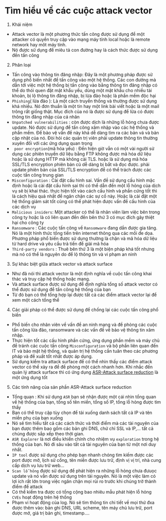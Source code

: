 # Tìm hiểu về các cuộc attack vector 
1. Khái niệm 
- Attack vector là một phương thức tấn công được sử dụng để một attacker có quyền truy cập vào mạng máy tính local hoặc là remote network hay môt máy tính. 
- Nó được sử dụng để miêu tả con đường hay là cách thức được sử dụng đến tấn công 

2. Phân loại 
- Tấn công vào thông tin đăng nhập: Đây là một phương pháp được sử dụng phổ biến nhất để tấn công vào một hệ thống. Các con đường mà dẫn tới việc một hệ thống bị tấn công vào bằng thông tin đăng nhập có thể do thói quen đặt mật khẩu yếu, dùng một mật khẩu cho nhiều tài khoản, bị lộ thông tin đăng nhập, bị lừa đảo hoặc là phần mềm độc hại 
- `Phishing`( lừa đảo ): Là một cách truyền thống và thường được sử dụng khá nhiều. Nó đơn thuần là một tin hay một link bài viết hoặc là một mail trông rất giống thật. Mục đích của nó là được sử dụng để lừa có được thông tin đăng nhập của cá nhân 
- `Unpatched vulnerabilities` : còn được dịch là những lỗ hỏng chưa được update. Nó được sử dụng để tấn công xâm nhập vào các hệ thống và phần mềm. Để bảo vệ vấn đề này khá dễ dàng tìm ra các bản vá và bản cập nhật của nó. Đòi hỏi các quản trị viên phải update thông tin thường xuyên đối với các ứng dụng quan trọng
- ` poor encryption`(mã hóa yếu) : Đến hiện giờ vẫn có một vài người sử dụng các phiên truyền dữ liệu bằng FTP không được mã hóa dữ liệu hoặc là sử dụng HTTP mà không cài TLS. hoặc là sử dụng mã hóa SSL/TLS encryption phiên bản cũ dễ dàng bị bắt và đọc được. phải update phiên bản của SSL/TLS encryption để có thể trách được các cuộc tấn công trung gian 
- `Misconfiguration` : Cài đặt cấu hình sai. Vấn đề sử dụng cấu hình mặc định hoặc là cài đặt cấu hình sai thì có thể dẫn đến một lỗ hỏng của dịch vụ sẽ bị khai thác. thực hiện tốt vào cách cấu hình và phần cứng tốt thì là cách hiệu quả nhất để ngăn chặn các sự cố này. Hoặc là cài đặt một hệ thống giám sát tốt cũng có thể phát hiện được vấn đề cấu hình của các dịch vụ 
- `Malicious insiders`: Một attacker có thể là nhân viên làm việc bên trong công ty hoặc là có liên quan đến đến bên thứ 3 có mục đích gây thiệt hại cho công ty
- `Ransomware` : Các cuộc tấn công về `Ransomware` đang dần được gia tăng. Nó là một hình thức tống tiền trên internet thông qua các mối đe dọa. Phương pháp phổ biến được sử dụng thường là chặn và mã hóa dữ liệu từ hard drive và yêu cầu trả tiền để giải mã hóa 
- `Third-party vendors` : Thuê bên thứ 3 là một biện pháp khá tốt nhưng mà nó có thể là nguyên do để lộ thông tin và vi phạm an ninh 

3. Sự khác biệt giữa attack vector và attack surface 
- Như đã nói thì attack vector là một định nghĩa về cuộc tấn công khai thác và truy cập hệ thống hoặc mạng. 
- Và attack surface được sử dụng để định nghĩa tổng số attack vector có thể được sử dụng để tấn công hệ thống của bạn 
- Từ đó bạn có thể tổng hợp lại được tất cả các điểm attack vector lại để xem một cách tổng thể 

4. Các giải pháp có thể được sử dụng để chống lại các cuộc tấn công phổ biến 
- Phổ biến cho nhân viên về vấn đề an ninh mạng và đề phòng các cuộc tấn công lừa đảo, ransomware và các vấn đề về bảo vệ thông tin xâm nhập. 
- Thực hiện tốt các cấu hình phần cứng, ứng dụng phần mềm và máy chủ để tránh các cuộc tấn công `Misconfiguration` và bộ phần liên quan đến IT và bảo mật hệ thống, và quản trị hệ thống cần tuân theo các phương pháp và đề xuất tốt nhất được áp dụng.
- Sử dụng kiểm tra attack surface để có thể nhìn thấy các điểm attack vector có thể xảy ra để đề phòng một cách nhanh hơn. Khi nhắc đến quản lý attack surface thì có ứng dụng [ASR-Attack surface reduction](https://securitytrails.com/attack-surface-reduction) là một ứng dụng tốt 

5. Các tính năng của sản phần ASR-Attack surface reduction

- Tổng quan : Khi sử dụng `ASR` bạn sẽ nhận được một cái nhìn tổng quan về hệ thống của bạn, tổng số tên miền, tổng số IP, tổng lỗ hỏng được tìm thấy 
- Bạn có thể truy cập tùy chọn để tải xuống danh sách tất cả IP và tên miền phụ của bạn xuống 
- Nó sẽ tìm hiểu tất cả các cách thức và thời điểm mà các tài nguyên của bạn được thêm bao gồm các bản ghi DNS, chứ chỉ SSL và IP,... tất cả chúng được sắp xếp theo thời gian. 
- `ASR Explorer` là nơi điều khiển chính cho nhiệm vụ `exploration` trong hệ thống của bạn. Nó đi sâu vào tất cả tài nguyên của bạn từ một nơi duy nhất. 
- `IP tool` được sử dụng cho phép bạn nhanh chóng tìm kiếm được các port được mở, lịch sử cổng, tên miền được lưu trữ, định vị vị trí, nhà cung cấp dịch vụ lưu trữ web...
- `Scan lỗ hỏng` được sử dụng để phát hiện ra những lỗ hỏng chưa đưuọc update và nó vẫn được sử dụng trên tài nguyên. Nó là một việc làm có lợi ích rất lớn trong việc ngăn chặn mọi rủi ro trước khi chúng trở thành điểm để attack 
- Có thể kiểm tra được có tổng cộng bao nhiêu mẫu phát hiện lỗ hỏng `CVEs` hoạt động trên hệ thống 
- Phạm vi hoạt động của log. Nó sẽ tìm thông tin chi tiết về mọi thứ đxa được thêm vào: bản ghi DNS, URL scheme, tên máy chủ lưu trữ, port được mở, giá trị bản ghi, timestamp....